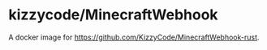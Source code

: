 # kizzycode/MinecraftWebhook

A docker image for https://github.com/KizzyCode/MinecraftWebhook-rust.
